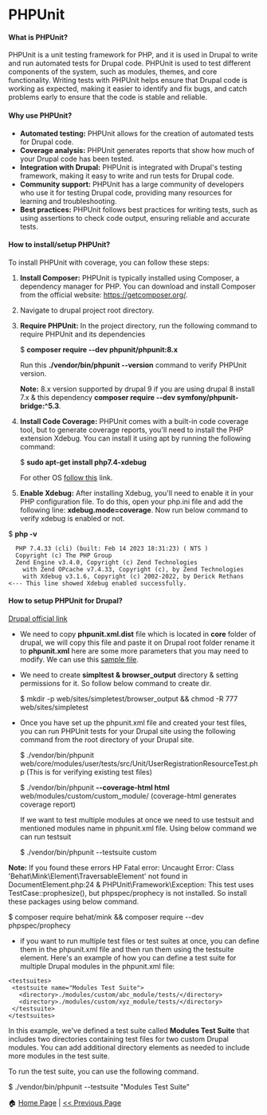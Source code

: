# PHPUnit #

#### What is PHPUnit? ####

PHPUnit is a unit testing framework for PHP, and it is used in Drupal to write and run automated tests for Drupal code. PHPUnit is used to test different components of the system, such as modules, themes, and core functionality. Writing tests with PHPUnit helps ensure that Drupal code is working as expected, making it easier to identify and fix bugs, and catch problems early to ensure that the code is stable and reliable.

#### Why use PHPUnit? ####

- **Automated testing:** PHPUnit allows for the creation of automated tests for Drupal code.
- **Coverage analysis:** PHPUnit generates reports that show how much of your Drupal code has been tested.
- **Integration with Drupal:** PHPUnit is integrated with Drupal's testing framework, making it easy to write and run tests for Drupal code.
- **Community support:** PHPUnit has a large community of developers who use it for testing Drupal code, providing many resources for learning and troubleshooting.
- **Best practices:** PHPUnit follows best practices for writing tests, such as using assertions to check code output, ensuring reliable and accurate tests.

#### How to install/setup PHPUnit? ####

To install PHPUnit with coverage, you can follow these steps:

1. **Install Composer:** PHPUnit is typically installed using Composer, a dependency manager for PHP. You can download and install Composer from the official website: https://getcomposer.org/.

2. Navigate to drupal project root directory.

3. **Require PHPUnit:** In the project directory, run the following command to require PHPUnit and its dependencies

   $ **composer require --dev phpunit/phpunit:8.x**
   
   Run this **./vendor/bin/phpunit --version** command to verify PHPUnit version.
   
   **Note:** 8.x version supported by drupal 9 if you are using drupal 8 install 7.x & this dependency **composer require --dev symfony/phpunit-bridge:^5.3**.

4. **Install Code Coverage:** PHPUnit comes with a built-in code coverage tool, but to generate coverage reports, you'll need to install the PHP extension Xdebug. You can install it using apt by running the following command:

    $ **sudo apt-get install php7.4-xdebug**
    
    For other OS [follow this](https://xdebug.org/docs/install) link.

5. **Enable Xdebug:** After installing Xdebug, you'll need to enable it in your PHP configuration file. To do this, open your php.ini file and add the following line: **xdebug.mode=coverage**. Now run below command to verify xdebug is enabled or not.

  $ **php -v**
  ```
    PHP 7.4.33 (cli) (built: Feb 14 2023 18:31:23) ( NTS )
    Copyright (c) The PHP Group
    Zend Engine v3.4.0, Copyright (c) Zend Technologies
      with Zend OPcache v7.4.33, Copyright (c), by Zend Technologies
      with Xdebug v3.1.6, Copyright (c) 2002-2022, by Derick Rethans   <--- This line showed Xdebug enabled successfully.
   ```

#### How to setup PHPUnit for Drupal? ####

[Drupal official link](https://www.drupal.org/docs/automated-testing/phpunit-in-drupal/running-phpunit-tests)

- We need to copy **phpunit.xml.dist** file which is located in **core** folder of drupal, we will copy this file and paste it on Drupal root folder
rename it to **phpunit.xml** here are some more parameters that you may need to modify. We can use this [sample file](phpunit.xml).
- We need to create **simpltest & browser_output** directory & setting permissions for it. So follow below command to create dir.

  $ mkdir -p web/sites/simpletest/browser_output && chmod -R 777 web/sites/simpletest
  
- Once you have set up the phpunit.xml file and created your test files, you can run PHPUnit tests for your Drupal site using the following command from the root directory of your Drupal site.

  $ ./vendor/bin/phpunit web/core/modules/user/tests/src/Unit/UserRegistrationResourceTest.php (This is for verifying existing test files)
  
  $ ./vendor/bin/phpunit **--coverage-html html** web/modules/custom/custom_module/ (coverage-html generates coverage report)
  
  If we want to test multiple modules at once we need to use testsuit and mentioned modules name in phpunit.xml file. Using below command we can run testsuit
  
  $ ./vendor/bin/phpunit --testsuite custom
  
**Note:** If you found these errors HP Fatal error:  Uncaught Error: Class 'Behat\Mink\Element\TraversableElement' not found in DocumentElement.php:24 & PHPUnit\Framework\Exception: This test uses TestCase::prophesize(), but phpspec/prophecy is not installed. So install these packages using below command.

$ composer require behat/mink && composer require --dev phpspec/prophecy

- if you want to run multiple test files or test suites at once, you can define them in the phpunit.xml file and then run them using the testsuite element. Here's an example of how you can define a test suite for multiple Drupal modules in the phpunit.xml file:
```
<testsuites>
 <testsuite name="Modules Test Suite">
   <directory>./modules/custom/abc_module/tests/</directory>
   <directory>./modules/custom/xyz_module/tests/</directory>
 </testsuite>
</testsuites>
```
In this example, we've defined a test suite called **Modules Test Suite** that includes two directories containing test files for two custom Drupal modules. You can add additional directory elements as needed to include more modules in the test suite.

To run the test suite, you can use the following command.

$ ./vendor/bin/phpunit --testsuite "Modules Test Suite"






:house: [Home Page](README.md) | [<< Previous Page](database.md)
